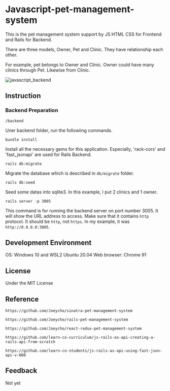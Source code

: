 # Javascript-pet-management-system

This is the pet management system support by JS HTML CSS for Frontend and Rails for Backend. 

There are three models, Owner, Pet and Clinic. They have relationship each other.

For example, pet belongs to Owner and Clinic. Owner could have many clinics through Pet. Likewise from Clinic.

![javascript_backend](https://user-images.githubusercontent.com/29337166/123549950-763b4380-d76b-11eb-8161-0f51534d7f51.JPG)

## Instruction

### Backend Preparation

`/backend`

Uner backend folder, run the followiing commands.

`bundle install`

Install all the necessary gems for this application. Especially, 'rack-cors' and
'fast_jsonapi' are used for Rails Backend.

`rails db:migrate`

Migrate the database which is described in `db/migrate` folder.

`rails db:seed`

Seed some datas into sqlite3. In this example, I put 2 clinics and 1 owner.

`rails server -p 3005`

This command is for running the backend server on port number 3005.
It will show the URL address to access. Make sure that it contains `http` protocol.
It should be `http`, not `https`. In my example, it was `http://0.0.0.0:3005`.

## Development Environment

OS: Windows 10 and WSL2 Ubuntu 20.04 Web browser: Chrome 91 

## License

Under the MIT License

## Reference

`https://github.com/Joeycho/sinatra-pet-management-system`

`https://github.com/Joeycho/rails-pet-management-system`

`https://github.com/Joeycho/react-redux-pet-management-system`

`https://github.com/learn-co-curriculum/js-rails-as-api-creating-a-rails-api-from-scratch`

`https://github.com/learn-co-students/js-rails-as-api-using-fast-json-api-v-000`

## Feedback

Not yet
